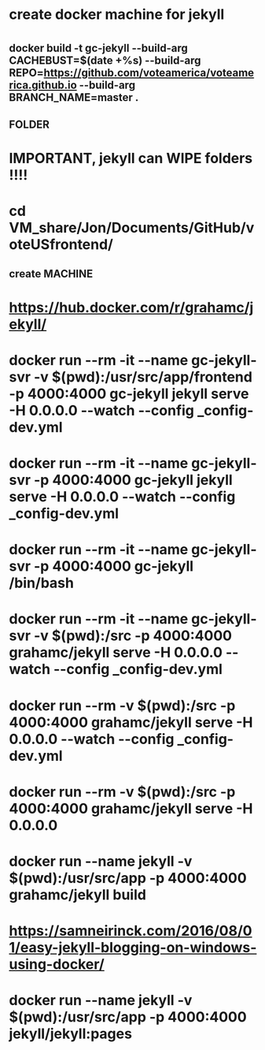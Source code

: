 #
# create docker machine for jekyll
#

## docker build -t gc-jekyll --build-arg CACHEBUST=$(date +%s) --build-arg REPO=https://github.com/voteamerica/voteamerica.github.io --build-arg BRANCH_NAME=master .

## FOLDER
# IMPORTANT, jekyll can WIPE folders !!!! 
# cd VM_share/Jon/Documents/GitHub/voteUSfrontend/

## create MACHINE
# https://hub.docker.com/r/grahamc/jekyll/
# docker run --rm -it  --name gc-jekyll-svr -v $(pwd):/usr/src/app/frontend -p 4000:4000 gc-jekyll jekyll serve -H 0.0.0.0 --watch --config _config-dev.yml

# docker run --rm -it --name gc-jekyll-svr -p 4000:4000 gc-jekyll jekyll serve -H 0.0.0.0 --watch --config _config-dev.yml
# docker run --rm -it --name gc-jekyll-svr -p 4000:4000 gc-jekyll /bin/bash

# docker run --rm -it  --name gc-jekyll-svr -v $(pwd):/src -p 4000:4000 grahamc/jekyll serve -H 0.0.0.0 --watch --config _config-dev.yml

# docker run --rm -v $(pwd):/src -p 4000:4000 grahamc/jekyll serve -H 0.0.0.0 --watch --config _config-dev.yml
# docker run --rm -v $(pwd):/src -p 4000:4000 grahamc/jekyll serve -H 0.0.0.0
#
# docker run --name jekyll -v $(pwd):/usr/src/app -p 4000:4000 grahamc/jekyll build 

# https://samneirinck.com/2016/08/01/easy-jekyll-blogging-on-windows-using-docker/
# docker run --name jekyll -v $(pwd):/usr/src/app -p 4000:4000 jekyll/jekyll:pages

